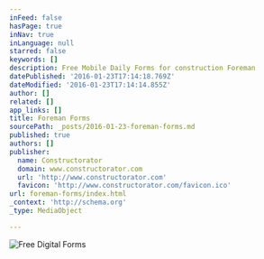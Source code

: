 ```yaml
---
inFeed: false
hasPage: true
inNav: true
inLanguage: null
starred: false
keywords: []
description: Free Mobile Daily Forms for construction Foreman
datePublished: '2016-01-23T17:14:18.769Z'
dateModified: '2016-01-23T17:14:14.855Z'
author: []
related: []
app_links: []
title: Foreman Forms
sourcePath: _posts/2016-01-23-foreman-forms.md
published: true
authors: []
publisher:
  name: Constructorator
  domain: www.constructorator.com
  url: 'http://www.constructorator.com'
  favicon: 'http://www.constructorator.com/favicon.ico'
url: foreman-forms/index.html
_context: 'http://schema.org'
_type: MediaObject

---
```

![Free Digital Forms](https://the-grid-user-content.s3-us-west-2.amazonaws.com/957ed8b9-7e44-48c4-b6be-0b92f0fd167b.png)